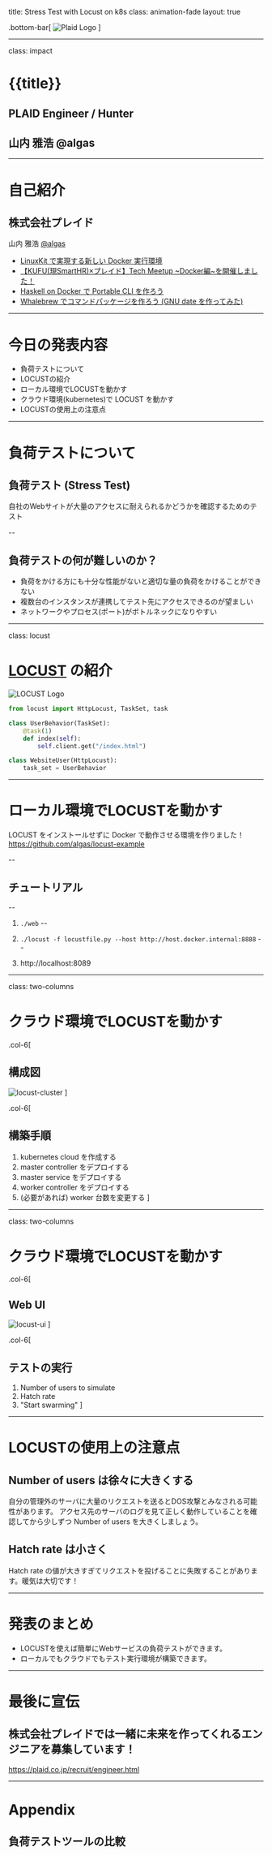 title: Stress Test with Locust on k8s
class: animation-fade
layout: true

<!-- This slide will serve as the base layout for all your slides -->
.bottom-bar[
  ![Plaid Logo](resource/plaid_logo_white.png)
]

---

class: impact

# {{title}}
## PLAID Engineer / Hunter
## 山内 雅浩 @algas

---

# 自己紹介

## 株式会社プレイド
山内 雅浩 [@algas](https://github.com/algas)

- [LinuxKit で実現する新しい Docker 実行環境](https://tech.plaid.co.jp/linuxkit-tutorial/)
- [【KUFU(現SmartHR)×プレイド】Tech Meetup ~Docker編~を開催しました！](https://tech.plaid.co.jp/kufu-docker-meetup/)
- [Haskell on Docker で Portable CLI を作ろう](https://qiita.com/algas/items/fde155abbc9d8ae3f8c9)
- [Whalebrew でコマンドパッケージを作ろう (GNU date を作ってみた)](https://qiita.com/algas/items/66aaf749dc3979e03a46)

---

# 今日の発表内容

- 負荷テストについて
- LOCUSTの紹介
- ローカル環境でLOCUSTを動かす
- クラウド環境(kubernetes)で LOCUST を動かす
- LOCUSTの使用上の注意点

---

# 負荷テストについて

## 負荷テスト (Stress Test)
自社のWebサイトが大量のアクセスに耐えられるかどうかを確認するためのテスト

--

## 負荷テストの何が難しいのか？
- 負荷をかける方にも十分な性能がないと適切な量の負荷をかけることができない
- 複数台のインスタンスが連携してテスト先にアクセスできるのが望ましい
- ネットワークやプロセス(ポート)がボトルネックになりやすい

---

class: locust

# [LOCUST](https://locust.io) の紹介

![LOCUST Logo](https://locust.io/static/img/logo.png)

```python
from locust import HttpLocust, TaskSet, task

class UserBehavior(TaskSet):
    @task(1)
    def index(self):
        self.client.get("/index.html")

class WebsiteUser(HttpLocust):
    task_set = UserBehavior

```

---

# ローカル環境でLOCUSTを動かす

LOCUST をインストールせずに Docker で動作させる環境を作りました！
https://github.com/algas/locust-example

--

## チュートリアル
--

1. `./web`
--

1. `./locust -f locustfile.py --host http://host.docker.internal:8888`
--

1. http://localhost:8089

---

class: two-columns

# クラウド環境でLOCUSTを動かす

.col-6[
## 構成図
<img src="resource/locust_cluster.png" alt="locust-cluster" class="two-columns">
]

.col-6[
## 構築手順
1. kubernetes cloud を作成する
1. master controller をデプロイする
1. master service をデプロイする
1. worker controller をデプロイする
1. (必要があれば) worker 台数を変更する
]

---

class: two-columns

# クラウド環境でLOCUSTを動かす

.col-6[
## Web UI
<img src="https://docs.locust.io/en/stable/_images/webui-splash-screenshot.png" alt="locust-ui" class="two-columns">
]

.col-6[
## テストの実行
1. Number of users to simulate
1. Hatch rate
1. "Start swarming"
]

---

# LOCUSTの使用上の注意点

## Number of users は徐々に大きくする

自分の管理外のサーバに大量のリクエストを送るとDOS攻撃とみなされる可能性があります。
アクセス先のサーバのログを見て正しく動作していることを確認してから少しずつ Number of users を大きくしましょう。

## Hatch rate は小さく

Hatch rate の値が大きすぎてリクエストを投げることに失敗することがあります。暖気は大切です！

---

# 発表のまとめ

- LOCUSTを使えば簡単にWebサービスの負荷テストができます。
- ローカルでもクラウドでもテスト実行環境が構築できます。

---

# 最後に宣伝

## 株式会社プレイドでは一緒に未来を作ってくれるエンジニアを募集しています！

https://plaid.co.jp/recruit/engineer.html

---

# Appendix

## 負荷テストツールの比較
